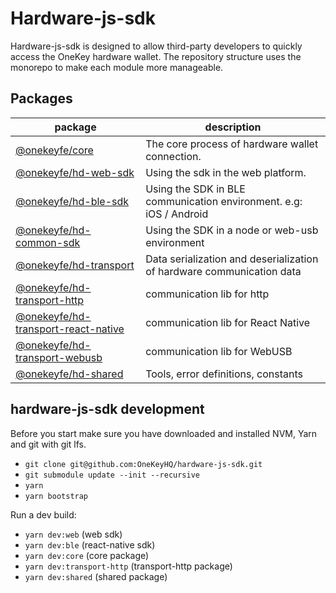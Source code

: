 # Hardware-js-sdk

Hardware-js-sdk is designed to allow third-party developers to quickly access the OneKey hardware wallet. The repository structure uses the monorepo to make each module more manageable.

## Packages

| package                                                               | description                                  |
| --------------------------------------------------------------------- | -------------------------------------------- |
|[@onekeyfe/core](./packages/core)                                      |The core process of hardware wallet connection.|
|[@onekeyfe/hd-web-sdk](./packages/hd-web-sdk)                          |Using the sdk in the web platform.|
|[@onekeyfe/hd-ble-sdk](./packages/hd-ble-sdk)                          |Using the SDK in BLE communication environment. e.g: iOS / Android|
|[@onekeyfe/hd-common-sdk](./packages/hd-common-connect-sdk)            |Using the SDK in a node or web-usb environment|
|[@onekeyfe/hd-transport](./packages/hd-transport)                      |Data serialization and deserialization of hardware communication data|
|[@onekeyfe/hd-transport-http](./packages/hd-transport-http)            |communication lib for http|
|[@onekeyfe/hd-transport-react-native](./packages/hd-transport-react-native) |communication lib for React Native|
|[@onekeyfe/hd-transport-webusb](./packages/hd-transport-webusb)        |communication lib for WebUSB|
|[@onekeyfe/hd-shared](./packages/shared)                               |Tools, error definitions, constants|

## hardware-js-sdk development

Before you start make sure you have downloaded and installed NVM, Yarn and git with git lfs.

- `git clone git@github.com:OneKeyHQ/hardware-js-sdk.git`
- `git submodule update --init --recursive`
- `yarn`
- `yarn bootstrap`

Run a dev build:

- `yarn dev:web` (web sdk)
- `yarn dev:ble` (react-native sdk)
- `yarn dev:core` (core package)
- `yarn dev:transport-http` (transport-http package)
- `yarn dev:shared` (shared package)
